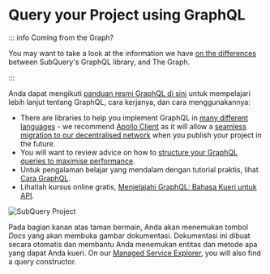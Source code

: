 # Query your Project using GraphQL

::: info Coming from the Graph?

You may want to take a look at the information we have [on the differences](../build/graph-migration.md#graphql-query-differences) between SubQuery's GraphQL library, and The Graph.

:::

Anda dapat mengikuti [panduan resmi GraphQL di sini](https://graphql.org/learn/) untuk mempelajari lebih lanjut tentang GraphQL, cara kerjanya, dan cara menggunakannya:

- There are libraries to help you implement GraphQL in [many different languages](https://graphql.org/code/) - we recommend [Apollo Client](https://www.apollographql.com/docs/react/) as it will allow a [seamless migration to our decentralised network](../subquery_network/publish.md#changes-to-your-dapp) when you publish your project in the future.
- You will want to review advice on how to [structure your GraphQL queries to maximise performance](../build/optimisation.md#query-performance-advice).
- Untuk pengalaman belajar yang mendalam dengan tutorial praktis, lihat [Cara GraphQL](https://www.howtographql.com/).
- Lihatlah kursus online gratis, [Menjelajahi GraphQL: Bahasa Kueri untuk API](https://www.edx.org/course/exploring-graphql-a-query-language-for-apis).

![SubQuery Project](/assets/img/query.png)

Pada bagian kanan atas taman bermain, Anda akan menemukan tombol _Docs_ yang akan membuka gambar dokumentasi. Dokumentasi ini dibuat secara otomatis dan membantu Anda menemukan entitas dan metode apa yang dapat Anda kueri. On our [Managed Service Explorer](https://explorer.subquery.network/), you will also find a query constructor.
